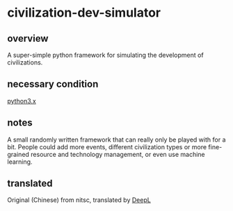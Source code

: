 # civilization-dev-simulator

## overview

A super-simple python framework for simulating the development of civilizations.

## necessary condition

[python3.x](https://www.python.org)

## notes

A small randomly written framework that can really only be played with for a bit. People could add more events, different civilization types or more fine-grained resource and technology management, or even use machine learning.

## translated

Original (Chinese) from nitsc, translated by [DeepL](https://www.deepl.com/zh/translator)
